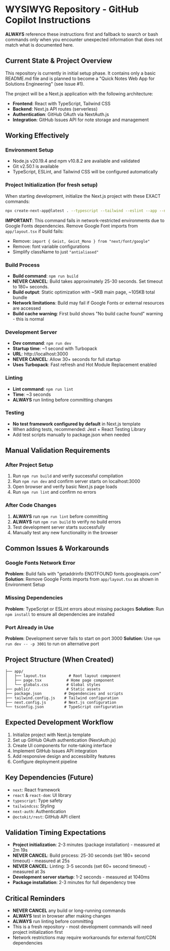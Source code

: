 # WYSIWYG Repository - GitHub Copilot Instructions

**ALWAYS** reference these instructions first and fallback to search or bash commands only when you encounter unexpected information that does not match what is documented here.

## Current State & Project Overview
This repository is currently in initial setup phase. It contains only a basic README.md file and is planned to become a "Quick Notes Web App for Solutions Engineering" (see Issue #1).

The project will be a Next.js application with the following architecture:
- **Frontend**: React with TypeScript, Tailwind CSS  
- **Backend**: Next.js API routes (serverless)
- **Authentication**: GitHub OAuth via NextAuth.js
- **Integration**: GitHub Issues API for note storage and management

## Working Effectively

### Environment Setup
- Node.js v20.19.4 and npm v10.8.2 are available and validated
- Git v2.50.1 is available
- TypeScript, ESLint, and Tailwind CSS will be configured automatically

### Project Initialization (for fresh setup)
When starting development, initialize the Next.js project with these EXACT commands:
```bash
npx create-next-app@latest . --typescript --tailwind --eslint --app --no-src-dir --import-alias "@/*" --yes
```

**IMPORTANT**: This command fails in network-restricted environments due to Google Fonts dependencies. Remove Google Font imports from `app/layout.tsx` if build fails:
- Remove: `import { Geist, Geist_Mono } from "next/font/google"`  
- Remove: font variable configurations
- Simplify className to just `"antialiased"`

### Build Process
- **Build command**: `npm run build`
- **NEVER CANCEL**: Build takes approximately 25-30 seconds. Set timeout to 180+ seconds.
- **Build output**: Static optimization with ~5KB main page, ~105KB total bundle
- **Network limitations**: Build may fail if Google Fonts or external resources are accessed
- **Build cache warning**: First build shows "No build cache found" warning - this is normal

### Development Server
- **Dev command**: `npm run dev`
- **Startup time**: ~1 second with Turbopack
- **URL**: http://localhost:3000  
- **NEVER CANCEL**: Allow 30+ seconds for full startup
- **Uses Turbopack**: Fast refresh and Hot Module Replacement enabled

### Linting
- **Lint command**: `npm run lint`
- **Time**: ~3 seconds
- **ALWAYS** run linting before committing changes

### Testing
- **No test framework configured by default** in Next.js template
- When adding tests, recommended: Jest + React Testing Library
- Add test scripts manually to package.json when needed

## Manual Validation Requirements

### After Project Setup
1. Run `npm run build` and verify successful compilation
2. Run `npm run dev` and confirm server starts on localhost:3000
3. Open browser and verify basic Next.js page loads
4. Run `npm run lint` and confirm no errors

### After Code Changes
1. **ALWAYS** run `npm run lint` before committing
2. **ALWAYS** run `npm run build` to verify no build errors
3. Test development server starts successfully
4. Manually test any new functionality in the browser

## Common Issues & Workarounds

### Google Fonts Network Error
**Problem**: Build fails with "getaddrinfo ENOTFOUND fonts.googleapis.com"
**Solution**: Remove Google Fonts imports from `app/layout.tsx` as shown in Environment Setup

### Missing Dependencies
**Problem**: TypeScript or ESLint errors about missing packages
**Solution**: Run `npm install` to ensure all dependencies are installed

### Port Already in Use
**Problem**: Development server fails to start on port 3000
**Solution**: Use `npm run dev -- -p 3001` to run on alternative port

## Project Structure (When Created)
```
├── app/
│   ├── layout.tsx          # Root layout component
│   ├── page.tsx           # Home page component  
│   └── globals.css        # Global styles
├── public/                # Static assets
├── package.json          # Dependencies and scripts
├── tailwind.config.js    # Tailwind configuration
├── next.config.js        # Next.js configuration
└── tsconfig.json         # TypeScript configuration
```

## Expected Development Workflow
1. Initialize project with Next.js template
2. Set up GitHub OAuth authentication (NextAuth.js)
3. Create UI components for note-taking interface
4. Implement GitHub Issues API integration
5. Add responsive design and accessibility features
6. Configure deployment pipeline

## Key Dependencies (Future)
- `next`: React framework
- `react` & `react-dom`: UI library
- `typescript`: Type safety
- `tailwindcss`: Styling
- `next-auth`: Authentication
- `@octokit/rest`: GitHub API client

## Validation Timing Expectations
- **Project initialization**: 2-3 minutes (package installation) - measured at 2m 19s
- **NEVER CANCEL**: Build process: 25-30 seconds (set 180+ second timeout) - measured at 25s
- **NEVER CANCEL**: Linting: 3-5 seconds (set 60+ second timeout) - measured at 3s
- **Development server startup**: 1-2 seconds - measured at 1040ms
- **Package installation**: 2-3 minutes for full dependency tree

## Critical Reminders
- **NEVER CANCEL** any build or long-running commands
- **ALWAYS** test in browser after making changes
- **ALWAYS** run linting before committing
- This is a fresh repository - most development commands will need project initialization first
- Network restrictions may require workarounds for external font/CDN dependencies